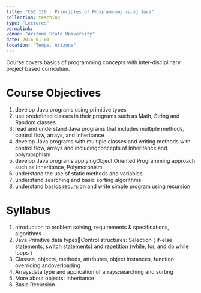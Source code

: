 ```yaml
---
title: "CSE 110 : Principles of Programming using Java"
collection: teaching
type: "Lectures"
permalink: 
venue: "Arizona State University"
date: 2016-01-01
location: "Tempe, Arizona"
---
```


Course covers basics of programming concepts with inter-disciplinary project based curriculum. 

Course Objectives
======
1.  develop Java programs using primitive types
2.  use predefined classes in their programs such as Math, String and  Random classes
3.  read and understand Java programs that includes multiple methods, control flow, arrays, and inheritance
4.  develop Java programs with multiple classes and writing  methods with control flow, arrays and includingconcepts of Inheritance and polymorphism 
5.  develop Java programs  applyingObject Oriented Programming approach  such as Inheritance, Polymorphism 
6.  understand the use of static methods and variables
7.  understand searching and basic sorting algorithms
8.  understand basics recursion and write simple program using recursion

Syllabus
======
1. ntroduction to problem solving, requirements & specifications, algorithms 
2. Java Primitive data typesControl structures: Selection ( if-else statements, switch statements) and repetition (while, for, and do while loops )
3. Classes, objects, methods, attributes, object instances, function overriding andoverloading 
4. Arraysdata type and application of arrays:searching and sorting 
5. More about objects: Inheritance 
6. Basic Recursion

